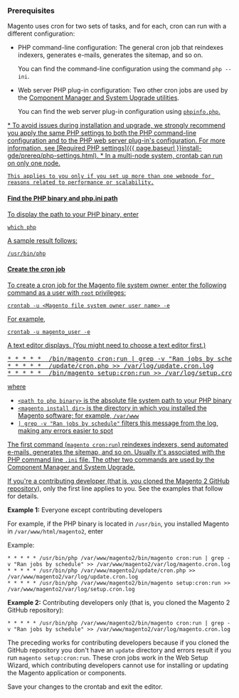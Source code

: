<div markdown="1">

### Prerequisites
Magento uses cron for two sets of tasks, and for each, cron can run with a different configuration:

*	PHP command-line configuration: The general cron job that reindexes indexers, generates e-mails, generates the sitemap, and so on.

	You can find the command-line configuration using the command `php --ini`. 
*	Web server PHP plug-in configuration: Two other cron jobs are used by the <a href="{{page.baseurl}}comp-mgr/bk-compman-upgrade-guide.html">Component Manager and System Upgrade utilities</a>. 

	You can find the web server plug-in configuration using <a href="{{ page.baseurl }}install-gde/prereq/optional.html#install-optional-phpinfo"><code>phpinfo.php</code>.

<div class="bs-callout bs-callout-warning" markdown="1">
*	To avoid issues during installation and upgrade, we strongly recommend you apply the same PHP settings to both the PHP command-line configuration and to the PHP web server plug-in's configuration. 
	For more information, see [Required PHP settings]({{ page.baseurl }}install-gde/prereq/php-settings.html).
*	In a multi-node system, crontab can run on only one node. 

	This applies to you only if you set up more than one webnode for reasons related to performance or scalability.
</div>

#### Find the PHP binary and php.ini path
To display the path to your PHP binary, enter

	which php

A sample result follows:

	/usr/bin/php

#### Create the cron job

To create a cron job for the Magento file system owner, enter the following command as a user with `root` privileges:

	crontab -u <Magento file system owner user name> -e

For example,

	crontab -u magento_user -e

A text editor displays. (You might need to choose a text editor first.)

<pre class="no-copy">* * * * * <path to php binary> <magento install dir>/bin/magento cron:run | grep -v "Ran jobs by schedule" >> <magento install dir>/var/log/magento.cron.log
* * * * * <path to php binary> <magento install dir>/update/cron.php >> <magento install dir>/var/log/update.cron.log
* * * * * <path to php binary> <magento install dir>/bin/magento setup:cron:run >> <magento install dir>/var/log/setup.cron.log</pre>

where 

*	`<path to php binary>` is the absolute file system path to your PHP binary
*	`<magento install dir>` is the directory in which you installed the Magento software; for example, `/var/www`
*	`| grep -v "Ran jobs by schedule"` filters this message from the log, making any errors easier to spot

The first command (`magento cron:run`) reindexes indexers, send automated e-mails, generates the sitemap, and so on. Usually it's associated with the PHP command line `.ini` file. The other two commands are used by the Component Manager and System Upgrade.

<div class="bs-callout bs-callout-info" id="info">
  <p>If you're a contributing developer (that is, you <a href="{{ page.baseurl }}install-gde/prereq/dev_install.html">cloned the Magento 2 GitHub repository</a>), only the first line applies to you. See the examples that follow for details.</p>
</div>

**Example 1:** Everyone except contributing developers

For example, if the PHP binary is located in `/usr/bin`, you installed Magento in `/var/www/html/magento2`, enter

Example:

	* * * * * /usr/bin/php /var/www/magento2/bin/magento cron:run | grep -v "Ran jobs by schedule" >> /var/www/magento2/var/log/magento.cron.log
	* * * * * /usr/bin/php /var/www/magento2/update/cron.php >> /var/www/magento2/var/log/update.cron.log
	* * * * * /usr/bin/php /var/www/magento2/bin/magento setup:cron:run >> /var/www/magento2/var/log/setup.cron.log

**Example 2:** Contributing developers only (that is, you cloned the Magento 2 GitHub repository):

	* * * * * /usr/bin/php /var/www/magento2/bin/magento cron:run | grep -v "Ran jobs by schedule" >> /var/www/magento2/var/log/magento.cron.log

The preceding works for contributing developers because if you cloned the GitHub repository you don't have an `update` directory and errors result if you run `magento setup:cron:run`. These cron jobs work in the Web Setup Wizard, which contributing developers cannot use for installing or updating the Magento application or components. 

Save your changes to the crontab and exit the editor.